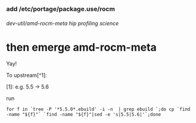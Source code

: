 ### add /etc/portage/package.use/rocm 
###### dev-util/amd-rocm-meta hip profiling science

# then emerge amd-rocm-meta

Yay!

To upstream[^1]:

[1]: e.g. 5.5 -> 5.6

run 
```
for f in `tree -P '*5.5.0*.ebuild' -i -n  | grep ebuild `;do cp `find -name "${f}"` `find -name "${f}"|sed -e 's|5.5|5.6|'`;done

```

